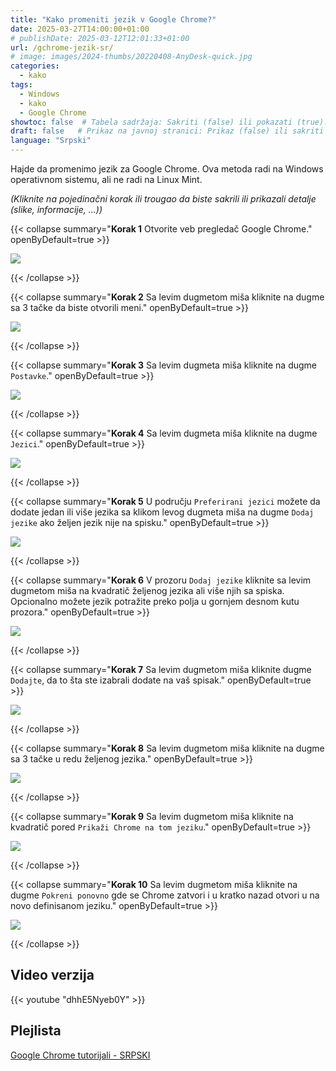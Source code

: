 ```yaml
---
title: "Kako promeniti jezik v Google Chrome?"
date: 2025-03-27T14:00:00+01:00
# publishDate: 2025-03-12T12:01:33+01:00
url: /gchrome-jezik-sr/
# image: images/2024-thumbs/20220408-AnyDesk-quick.jpg
categories: 
  - kako
tags: 
  - Windows
  - kako
  - Google Chrome
showtoc: false  # Tabela sadržaja: Sakriti (false) ili pokazati (true).
draft: false   # Prikaz na javnoj stranici: Prikaz (false) ili sakriti (true).
language: "Srpski"
---
```


Hajde da promenimo jezik za Google Chrome. Ova metoda radi na Windows operativnom sistemu, ali ne radi na Linux Mint.

*(Kliknite na pojedinačni korak ili trougao da biste sakrili ili prikazali detalje (slike, informacije, ...))*

{{< collapse summary="**Korak 1** Otvorite veb pregledač Google Chrome." openByDefault=true >}}

 ![](/images/Google-Chrome/GChrome_desktop_shortcut.jpeg)

{{< /collapse >}}

{{< collapse summary="**Korak 2** Sa levim dugmetom miša kliknite na dugme sa 3 tačke da biste otvorili meni." openByDefault=true >}}
   
   ![](/images/Google-Chrome/Hr_-_GChrome_-_3_tacke_dugme.jpeg)

{{< /collapse >}}

{{< collapse summary="**Korak 3** Sa levim dugmeta miša kliknite na dugme `Postavke`." openByDefault=true >}}

 ![](/images/Google-Chrome/Hr_-_GChrome_-_meni_-_Postavke.jpeg)

{{< /collapse >}}

{{< collapse summary="**Korak 4** Sa levim dugmeta miša kliknite na dugme `Jezici`." openByDefault=true >}}

   ![](/images/Google-Chrome/Hr_-_GChrome_-_Postavke_-_Jezici.jpeg)

{{< /collapse >}}

{{< collapse summary="**Korak 5** U području `Preferirani jezici` možete da dodate jedan ili više jezika sa klikom levog dugmeta miša na dugme `Dodaj jezike` ako željen jezik nije na spisku." openByDefault=true >}}
   
   ![](/images/Google-Chrome/Hr_-_GChrome_-_Postavke_-_Jezici_-_dodaj_jezike.jpeg)

{{< /collapse >}}

{{< collapse summary="**Korak 6** V prozoru `Dodaj jezike` kliknite sa levim dugmetom miša na kvadratič željenog jezika ali više njih sa spiska. Opcionalno možete jezik potražite preko polja u gornjem desnom kutu prozora." openByDefault=true >}}
   
   ![](/images/Google-Chrome/Hr_-_GChrome_-_Postavke_-_Jezici_-_dodaj_jezike_-_oznaciti.jpeg)

{{< /collapse >}}

{{< collapse summary="**Korak 7** Sa levim dugmetom miša kliknite dugme `Dodajte`, da to šta ste izabrali dodate na vaš spisak." openByDefault=true >}}
   
   ![](/images/Google-Chrome/Hr_-_GChrome_-_Postavke_-_Jezici_-_dodaj_jezike_-_Dodajte.jpeg)

{{< /collapse >}}

{{< collapse summary="**Korak 8** Sa levim dugmetom miša kliknite na dugme sa 3 tačke u redu željenog jezika." openByDefault=true >}}
   
   ![](/images/Google-Chrome/Hr_-_GChrome_-_Postavke_-_Jezici_-_3_tacke.jpeg)

{{< /collapse >}}

{{< collapse summary="**Korak 9** Sa levim dugmetom miša kliknite na kvadratič pored `Prikaži Chrome na tom jeziku`." openByDefault=true >}}
   
   ![](/images/Google-Chrome/Hr_-_GChrome_-_Postavke_-_Jezici_-_3_tacke_-_promeni_jezik.jpeg)

{{< /collapse >}}

{{< collapse summary="**Korak 10** Sa levim dugmetom miša kliknite na dugme `Pokreni ponovno` gde se Chrome zatvori i u kratko nazad otvori u na novo definisanom jeziku." openByDefault=true >}}
   
   ![](/images/Google-Chrome/Hr_-_GChrome_-_Postavke_-_Jezici_-_pokreni_ponovno.jpeg)

{{< /collapse >}}

## Video verzija

{{< youtube "dhhE5Nyeb0Y" >}}

## Plejlista

[Google Chrome tutorijali - SRPSKI](https://www.youtube.com/playlist?list=PLbvZxzmdNckw-B2_mYYIbROTy0VuqR-qa "Kliknite/tapnite da odprete YouTube predcajalni seznam!")